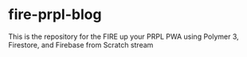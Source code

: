# fire-prpl-blog
This is the repository for the FIRE up your PRPL PWA using Polymer 3, Firestore, and Firebase from Scratch stream
